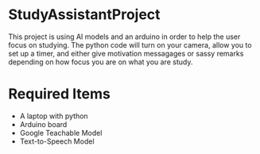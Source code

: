 # StudyAssistantProject
This project is using AI models and an arduino in order to help the user focus on studying. The python code will turn on your camera, allow you to set up a timer, and either give motivation messagages or sassy remarks depending on how focus you are on what you are study. 

# Required Items
- A laptop with python
- Arduino board
- Google Teachable Model
- Text-to-Speech Model
